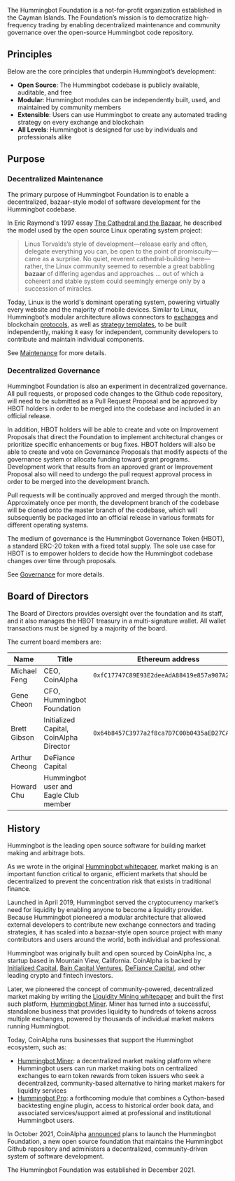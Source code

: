 The Hummingbot Foundation is a not-for-profit organization established in the Cayman Islands. The Foundation’s mission is to democratize high-frequency trading by enabling decentralized maintenance and community governance over the open-source Hummingbot code repository.

## Principles

Below are the core principles that underpin Hummingbot’s development:

* **Open Source**: The Hummingbot codebase is publicly available, auditable, and free
* **Modular**: Hummingbot modules can be independently built, used, and maintained by community members
* **Extensible**: Users can use Hummingbot to create any automated trading strategy on every exchange and blockchain
* **All Levels**: Hummingbot is designed for use by individuals and professionals alike

## Purpose

### Decentralized Maintenance

The primary purpose of Hummingbot Foundation is to enable a decentralized, bazaar-style model of software development for the Hummingbot codebase.

In Eric Raymond's 1997 essay [The Cathedral and the Bazaar](https://en.wikipedia.org/wiki/The_Cathedral_and_the_Bazaar), he described the model used by the open source Linux operating system project:

>Linus Torvalds’s style of development—release early and often, delegate everything you can, be open to the point of promiscuity—came as a surprise. No quiet, reverent cathedral-building here—rather, the Linux community seemed to resemble a great babbling **bazaar** of differing agendas and approaches ... out of which a coherent and stable system could seemingly emerge only by a succession of miracles.

Today, Linux is the world's dominant operating system, powering virtually every website and the majority of mobile devices. Similar to Linux, Hummingbot’s modular architecture allows connectors to [exchanges](/exchanges) and blockchain [protocols](/gateway/), as well as [strategy templates](/strategies), to be built independently, making it easy for independent, community developers to contribute and maintain individual components.

See [Maintenance](/maintenance) for more details.

### Decentralized Governance

Hummingbot Foundation is also an experiment in decentralized governance. All pull requests, or proposed code changes to the Github code repository, will need to be submitted as a Pull Request Proposal and be approved by HBOT holders in order to be merged into the codebase and included in an official release.

In addition, HBOT holders will be able to create and vote on Improvement Proposals that direct the Foundation to implement architectural changes or prioritize specific enhancements or bug fixes. HBOT holders will also be able to create and vote on Governance Proposals that modify aspects of the governance system or allocate funding toward grant programs. Development work that results from an approved grant or Improvement Proposal also will need to undergo the pull request approval process in order to be merged into the development branch.

Pull requests will be continually approved and merged through the month. Approximately once per month, the development branch of the codebase will be cloned onto the master branch of the codebase, which will subsequently be packaged into an official release in various formats for different operating systems.

The medium of governance is the Hummingbot Governance Token (HBOT), a standard ERC-20 token with a fixed total supply. The sole use case for HBOT is to empower holders to decide how the Hummingbot codebase changes over time through proposals. 

See [Governance](/governance) for more details.

## Board of Directors

The Board of Directors provides oversight over the foundation and its staff, and it also manages the HBOT treasury in a multi-signature wallet. All wallet transactions must be signed by a majority of the board.

The current board members are:

| Name              | Title                          | Ethereum address                             |
|-------------------|--------------------------------|----------------------------------------------|
| Michael Feng      | CEO, CoinAlpha            | `0xfC17747C89E93E2deeAdA88419e857a907A20313` |
| Gene Cheon        | CFO, Hummingbot Foundation     |  |
| Brett Gibson      | Initialized Capital, CoinAlpha Director | `0x64b8457C3977a2f8ca7D7C00b0435aED27CA34C3` |
| Arthur Cheong     | DeFiance Capital           |  |
| Howard Chu        | Hummingbot user and Eagle Club member            |  |

## History

Hummingbot is the leading open source software for building market making and arbitrage bots. 

As we wrote in the original [Hummingbot whitepaper](https://hummingbot.io/hummingbot.pdf), market making is an important function critical to organic, efficient markets that should be decentralized to prevent the concentration risk that exists in traditional finance.

Launched in April 2019, Hummingbot served the cryptocurrency market’s need for liquidity by enabling anyone to become a liquidity provider. Because Hummingbot pioneered a modular architecture that allowed external developers to contribute new exchange connectors and trading strategies, it has scaled into a bazaar-style open source project with many contributors and users around the world, both individual and professional.

Hummingbot was originally built and open sourced by CoinAlpha Inc, a startup based in Mountain View, California. CoinAlpha is backed by [Initialized Capital](https://initialized.com/), [Bain Capital Ventures](https://www.baincapitalventures.com/), [DeFiance Capital](https://www.defiance.capital/), and other leading crypto and fintech investors.

Later, we pioneered the concept of community-powered, decentralized market making by writing the [Liquidity Mining whitepaper](https://hummingbot.io/liquidity-mining.pdf) and built the first such platform, [Hummingbot Miner](https://miner.hummingbot.io). Miner has turned into a successful, standalone business that provides liquidity to hundreds of tokens across multiple exchanges, powered by thousands of individual market makers running Hummingbot.

Today, CoinAlpha runs businesses that support the Hummingbot ecosystem, such as:

* [Hummingbot Miner](https://miner.hummingbot.io): a decentralized market making platform where Hummingbot users can run market making bots on centralized exchanges to earn token rewards from token issuers who seek a decentralized, community-based alternative to hiring market makers for liquidity services
* [Hummingbot Pro](/developers/architecture/#hummingbot-pro-preview): a forthcoming module that combines a Cython-based backtesting engine plugin, access to historical order book data, and associated services/support aimed at professional and institutional Hummingbot users.

In October 2021, CoinAlpha [announced](/news/foundation) plans to launch the Hummingbot Foundation, a new open source foundation that maintains the Hummingbot Github repository and administers a decentralized, community-driven system of software development. 

The Hummingbot Foundation was established in December 2021.
